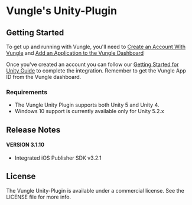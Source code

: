 # Vungle's Unity-Plugin

## Getting Started
To get up and running with Vungle, you'll need to [Create an Account With Vungle](https://v.vungle.com/dashboard) and [Add an Application to the Vungle Dashboard](https://support.vungle.com/hc/en-us/articles/210468678)

Once you've created an account you can follow our [Getting Started for Unity Guide](https://support.vungle.com/hc/en-us/articles/204311244-Get-Started-with-Vungle-Unity-Combo-) to complete the integration. Remember to get the Vungle App ID from the Vungle dashboard.

### Requirements
* The Vungle Unity Plugin supports both Unity 5 and Unity 4.
* Windows 10 support is currently available only for Unity 5.2.x

## Release Notes

#### VERSION 3.1.10
* Integrated iOS Publisher SDK v3.2.1

## License
The Vungle Unity-Plugin is available under a commercial license. See the LICENSE file for more info.
